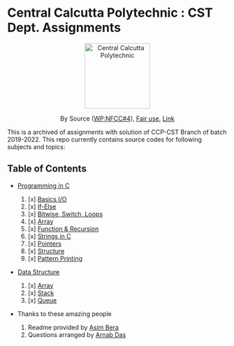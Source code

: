 # Central Calcutta Polytechnic : CST Dept. Assignments

<p align="center">
<a href="https://en.wikipedia.org/wiki/Central_Calcutta_Polytechnic">
<img src="https://upload.wikimedia.org/wikipedia/en/c/c1/Central_Calcutta_Polytechnic.png" alt="Central Calcutta Polytechnic" width="150" height="150">
</a>
</p>
<p align="center">
By <span title="must have been published or publicly displayed outside Wikipedia">Source</span> (<a href="//en.wikipedia.org/wiki/Wikipedia:Non-free_content_criteria#4" title="Wikipedia:Non-free content criteria">WP:NFCC#4</a>), <a href="//en.wikipedia.org/wiki/File:Central_Calcutta_Polytechnic.png" title="Fair use of copyrighted material in the context of Central Calcutta Polytechnic">Fair use</a>, <a href="https://en.wikipedia.org/w/index.php?curid=44025058">Link</a>
</p>

This is a archived of assignments with solution of CCP-CST Branch of batch 2019-2022.
This repo currently contains source codes for following subjects and topics:

## Table of Contents

- [Programming in C](programming_in_c)
  
  1. [x] [Basics I/O](programming_in_c/assignment_1)
  2. [x] [If-Else](programming_in_c/assignment_2)
  3. [x] [Bitwise, Switch, Loops](programming_in_c/assignment_3)
  4. [x] [Array](programming_in_c/assignment_4)
  5. [x] [Function & Recursion](programming_in_c/assignment_5)
  6. [x] [Strings in C](programming_in_c/assignment_6)
  7. [x] [Pointers](programming_in_c/assignment_7)
  8. [x] [Structure](programming_in_c/assignment_8)
  9. [x] [Pattern Printing](programming_in_c/assignment_9)

- [Data Structure](data_structure)

  1. [x] [Array](data_structure/array/)
  2. [x] [Stack](data_structure/stack/)
  3. [x] [Queue](data_structure/queue/)
  
- Thanks to these amazing people
  1. Readme provided by [Asim Bera](https://github.com/asimbera/)
  2. Questions arranged by [Arnab Das](https://github.com/Arnab-lit)
